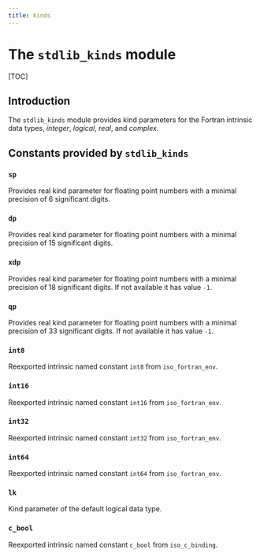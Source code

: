 ```yaml
---
title: kinds
---
```


# The `stdlib_kinds` module

[TOC]

## Introduction

The `stdlib_kinds` module provides kind parameters for the Fortran intrinsic data types,
*integer*, *logical*, *real*, and *complex*.


## Constants provided by `stdlib_kinds`

### `sp`

Provides real kind parameter for floating point numbers with a minimal precision of 6 significant digits.


### `dp`

Provides real kind parameter for floating point numbers with a minimal precision of 15 significant digits.


### `xdp`

Provides real kind parameter for floating point numbers with a minimal precision of 18 significant digits.
If not available it has value `-1`.


### `qp`

Provides real kind parameter for floating point numbers with a minimal precision of 33 significant digits.
If not available it has value `-1`.


### `int8`

Reexported intrinsic named constant `int8` from `iso_fortran_env`.


### `int16`

Reexported intrinsic named constant `int16` from `iso_fortran_env`.


### `int32`

Reexported intrinsic named constant `int32` from `iso_fortran_env`.


### `int64`

Reexported intrinsic named constant `int64` from `iso_fortran_env`.


### `lk`

Kind parameter of the default logical data type.


### `c_bool`

Reexported intrinsic named constant `c_bool` from `iso_c_binding`.
